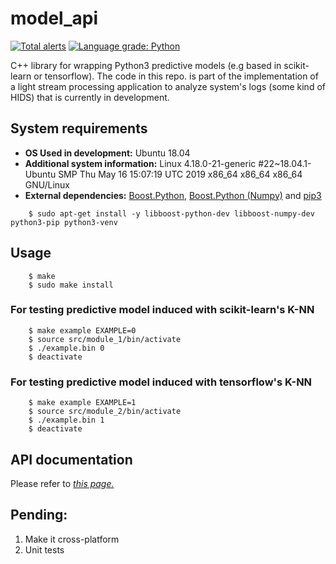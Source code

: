 # model_api
[![Total alerts](https://img.shields.io/lgtm/alerts/g/grial1/model_api.svg?logo=lgtm&logoWidth=18)](https://lgtm.com/projects/g/grial1/model_api/alerts/)
[![Language grade: Python](https://img.shields.io/lgtm/grade/python/g/grial1/model_api.svg?logo=lgtm&logoWidth=18)](https://lgtm.com/projects/g/grial1/model_api/context:python)

C++ library for wrapping Python3 predictive models (e.g based in scikit-learn or tensorflow). The code in this repo. is part of the implementation of a light stream processing application to analyze system's logs (some kind of HIDS) that is currently in development.

## System requirements
* __OS Used in development:__ Ubuntu 18.04
* __Additional system information:__ Linux 4.18.0-21-generic #22~18.04.1-Ubuntu SMP Thu May 16 15:07:19 UTC 2019 x86_64 x86_64 x86_64 GNU/Linux
* __External dependencies:__ [Boost.Python](https://www.boost.org/doc/libs/1_37_0/libs/python/doc/index.html), [Boost.Python (Numpy)](https://www.boost.org/doc/libs/1_63_0/libs/python/doc/html/numpy/tutorial/simple.html) and [pip3](https://pypi.org/project/pip/) 
```
    $ sudo apt-get install -y libboost-python-dev libboost-numpy-dev python3-pip python3-venv
```

## Usage
```
    $ make
    $ sudo make install
```
### For testing predictive model induced with scikit-learn's K-NN
```
    $ make example EXAMPLE=0
    $ source src/module_1/bin/activate
    $ ./example.bin 0
    $ deactivate
```
### For testing predictive model induced with tensorflow's K-NN
```
    $ make example EXAMPLE=1
    $ source src/module_2/bin/activate
    $ ./example.bin 1
    $ deactivate
```

## API documentation
Please refer to *[this page.](https://rialg.github.io/model_api/)*

## Pending:

1) Make it cross-platform
2) Unit tests
